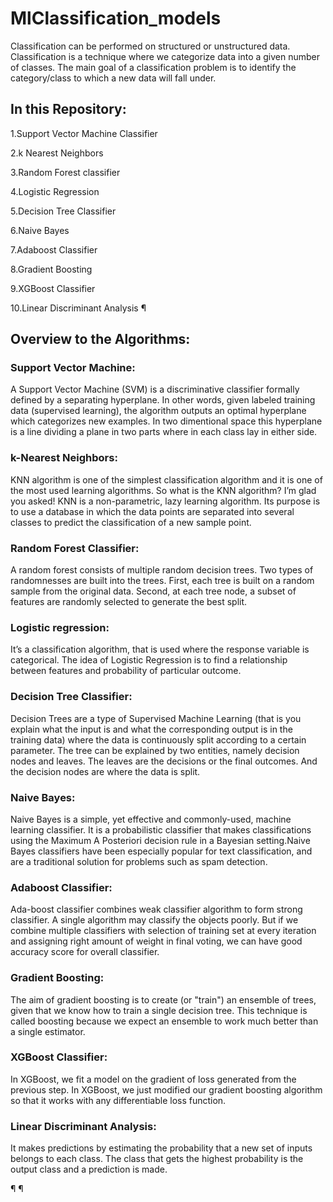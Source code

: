 # MlClassification_models
Classification can be performed on structured or unstructured data. Classification is a technique where we categorize data into a given number of classes. The main goal of a classification problem is to identify the category/class to which a new data will fall under.


## In this Repository:
1.Support Vector Machine Classifier

2.k Nearest Neighbors

3.Random Forest classifier

4.Logistic Regression

5.Decision Tree Classifier

6.Naive Bayes

7.Adaboost Classifier

8.Gradient Boosting

9.XGBoost Classifier

10.Linear Discriminant Analysis
¶

## Overview to the Algorithms:
### Support Vector Machine:
A Support Vector Machine (SVM) is a discriminative classifier formally defined by a separating hyperplane. In other words, given labeled training data (supervised learning), the algorithm outputs an optimal hyperplane which categorizes new examples. In two dimentional space this hyperplane is a line dividing a plane in two parts where in each class lay in either side.

### k-Nearest Neighbors:
KNN algorithm is one of the simplest classification algorithm and it is one of the most used learning algorithms. So what is the KNN algorithm? I’m glad you asked! KNN is a non-parametric, lazy learning algorithm. Its purpose is to use a database in which the data points are separated into several classes to predict the classification of a new sample point.

### Random Forest Classifier:
A random forest consists of multiple random decision trees. Two types of randomnesses are built into the trees. First, each tree is built on a random sample from the original data. Second, at each tree node, a subset of features are randomly selected to generate the best split.

### Logistic regression:
It’s a classification algorithm, that is used where the response variable is categorical. The idea of Logistic Regression is to find a relationship between features and probability of particular outcome.

### Decision Tree Classifier:
Decision Trees are a type of Supervised Machine Learning (that is you explain what the input is and what the corresponding output is in the training data) where the data is continuously split according to a certain parameter. The tree can be explained by two entities, namely decision nodes and leaves. The leaves are the decisions or the final outcomes. And the decision nodes are where the data is split.

### Naive Bayes:
Naive Bayes is a simple, yet effective and commonly-used, machine learning classifier. It is a probabilistic classifier that makes classifications using the Maximum A Posteriori decision rule in a Bayesian setting.Naive Bayes classifiers have been especially popular for text classification, and are a traditional solution for problems such as spam detection.

### Adaboost Classifier:
Ada-boost classifier combines weak classifier algorithm to form strong classifier. A single algorithm may classify the objects poorly. But if we combine multiple classifiers with selection of training set at every iteration and assigning right amount of weight in final voting, we can have good accuracy score for overall classifier.

### Gradient Boosting:
The aim of gradient boosting is to create (or "train") an ensemble of trees, given that we know how to train a single decision tree. This technique is called boosting because we expect an ensemble to work much better than a single estimator.

### XGBoost Classifier:
In XGBoost, we fit a model on the gradient of loss generated from the previous step. In XGBoost, we just modified our gradient boosting algorithm so that it works with any differentiable loss function.

### Linear Discriminant Analysis:
It makes predictions by estimating the probability that a new set of inputs belongs to each class. The class that gets the highest probability is the output class and a prediction is made.


¶
¶
